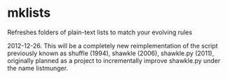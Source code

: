 mklists
=======

Refreshes folders of plain-text lists to match your evolving rules

2012-12-26. This will be a completely new reimplementation of the script previously known as shuffle (1994), shawkle (2006), shawkle.py (2011), originally planned as a project to incrementally improve shawkle.py under the name listmunger.
